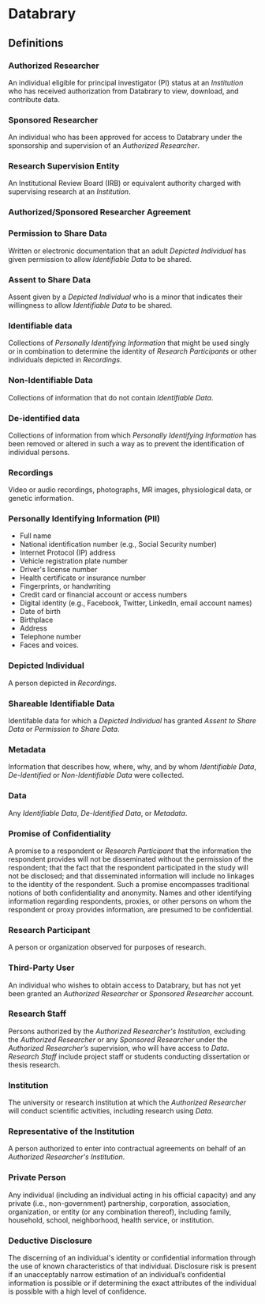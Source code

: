 # Databrary

## Definitions

### Authorized Researcher

An individual eligible for principal investigator (PI) status at an *Institution* who has received authorization from Databrary to view, download, and contribute data.

### Sponsored Researcher

An individual who has been approved for access to Databrary under the sponsorship and supervision of an *Authorized Researcher*.

### Research Supervision Entity

An Institutional Review Board (IRB) or equivalent authority charged with supervising research at an *Institution*.

### Authorized/Sponsored Researcher Agreement

### Permission to Share Data

Written or electronic documentation that an adult *Depicted Individual* has given permission to allow *Identifiable Data* to be shared.

### Assent to Share Data

Assent given by a *Depicted Individual* who is a minor that indicates their willingness to allow *Identifiable Data* to be shared.

### Identifiable data

Collections of *Personally Identifying Information* that might be used singly or in combination to determine the identity of *Research Participants* or other individuals depicted in *Recordings*.

### Non-Identifiable Data

Collections of information that do not contain *Identifiable Data*.

### De-identified data

Collections of information from which *Personally Identifying Information* has been removed or altered in such a way as to prevent the identification of individual persons.

### Recordings

Video or audio recordings, photographs, MR images, physiological data, or genetic information.

### Personally Identifying Information (PII)- Full name- National identification number (e.g., Social Security number)- Internet Protocol (IP) address- Vehicle registration plate number- Driver's license number- Health certificate or insurance number- Fingerprints, or handwriting- Credit card or financial account or access numbers- Digital identity (e.g., Facebook, Twitter, LinkedIn, email account names)- Date of birth- Birthplace- Address- Telephone number- Faces and voices.

### Depicted Individual

A person depicted in *Recordings*.

### Shareable Identifiable Data

Identifable data for which a *Depicted Individual* has granted *Assent to Share Data* or *Permission to Share Data*. 

### Metadata

Information that describes how, where, why, and by whom *Identifiable Data*, *De-Identified* or *Non-Identifiable Data* were collected.

### Data

Any *Identifiable Data*, *De-Identified Data*, or *Metadata*.

### Promise of Confidentiality

A promise to a respondent or *Research Participant* that the information the respondent provides will not be disseminated without the permission of the respondent; that the fact that the respondent participated in the study will not be disclosed; and that disseminated information will include no linkages to the identity of the respondent. Such a promise encompasses traditional notions of both confidentiality and anonymity. Names and other identifying information regarding respondents, proxies, or other persons on whom the respondent or proxy provides information, are presumed to be confidential.
### Research ParticipantA person or organization observed for purposes of research.

### Third-Party User

An individual who wishes to obtain access to Databrary, but has not yet been granted an *Authorized Researcher* or *Sponsored Researcher* account.### Research Staff
Persons authorized by the *Authorized Researcher's* *Institution*, excluding the *Authorized Researcher* or any *Sponsored Researcher* under the *Authorized Researcher’s* supervision, who will have access to *Data*. *Research Staff* include project staff or students conducting dissertation or thesis research.
### Institution
The university or research institution at which the *Authorized Researcher* will conduct scientific activities, including research using *Data*.### Representative of the Institution
A person authorized to enter into contractual agreements on behalf of an *Authorized Researcher's* *Institution*. ### Private Person
Any individual (including an individual acting in his official capacity) and any private (i.e., non-government) partnership, corporation, association, organization, or entity (or any combination thereof), including family, household, school, neighborhood, health service, or institution. 
### Deductive Disclosure
The discerning of an individual's identity or confidential information through the use of known characteristics of that individual. Disclosure risk is present if an unacceptably narrow estimation of an individual’s confidential information is possible or if determining the exact attributes of the individual is possible with a high level of confidence.